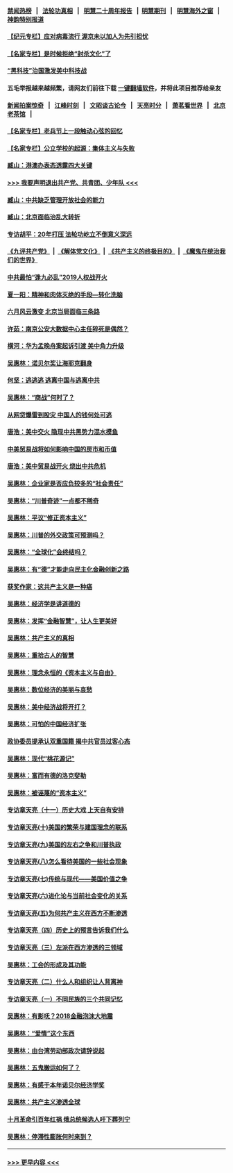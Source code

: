 #### [禁闻热榜](热点新闻.md?=0)  &nbsp;&nbsp;|&nbsp;&nbsp; [法轮功真相](https://github.com/gfw-breaker/truth/blob/master/README.md?=0) &nbsp;&nbsp;|&nbsp;&nbsp; [明慧二十周年报告](https://github.com/gfw-breaker/mh-reports/blob/master/README.md?=0) &nbsp;&nbsp;|&nbsp;&nbsp;[明慧期刊](https://github.com/gfw-breaker/mh-qikan) &nbsp;&nbsp;|&nbsp;&nbsp; [明慧海外之窗](https://github.com/gfw-breaker/mh-news/blob/master/README.md?=0) &nbsp;&nbsp;|&nbsp;&nbsp; [神韵特别报道](https://github.com/gfw-breaker/mh-news/blob/master/shenyun.md?=0)
#### [【纪元专栏】应对病毒流行 渥京未以加人为先引担忧](../pages/nsc423/n11875714.md?t=03132031) 
#### [【名家专栏】是时候拒绝“封杀文化”了](../pages/nsc423/n11814093.md?t=03132031) 
#### [“黑科技”治国激发美中科技战](../pages/nsc423/n11638056.md?t=03132031) 
#### 五毛举报越来越频繁，请网友们前往下载 [一键翻墙软件](https://github.com/gfw-breaker/ssr-accounts)，并将此项目推荐给亲友
#### [新闻拍案惊奇](https://github.com/gfw-breaker/banned-news/blob/master/pages/link4.md) &nbsp;&nbsp;|&nbsp;&nbsp; [江峰时刻](https://github.com/gfw-breaker/banned-news/blob/master/pages/link4.md) &nbsp;&nbsp;|&nbsp;&nbsp; [文昭谈古论今](https://github.com/gfw-breaker/banned-news/blob/master/pages/link4.md) &nbsp;&nbsp;|&nbsp;&nbsp; [天亮时分](https://github.com/gfw-breaker/banned-news/blob/master/pages/link4.md) &nbsp;&nbsp;|&nbsp;&nbsp; [萧茗看世界](https://github.com/gfw-breaker/banned-news/blob/master/pages/link4.md) &nbsp;&nbsp;|&nbsp;&nbsp; [北京老茶馆](https://github.com/gfw-breaker/banned-news/blob/master/pages/link4.md) &nbsp;&nbsp;|&nbsp;&nbsp; 
#### [【名家专栏】老兵节上一段触动心弦的回忆](../pages/nsc423/n11646016.md?t=03132031) 
#### [【名家专栏】公立学校的起源：集体主义与失败](../pages/nsc423/n11601833.md?t=03132031) 
#### [臧山：港澳办表态透露四大关键](../pages/nsc423/n11421628.md?t=03132031) 
#### [>>> 我要声明退出共产党、共青团、少年队 <<<](https://github.com/begood0513/goodnews/blob/master/quit/letter.md) 
#### [臧山：中共缺乏管理开放社会的能力](../pages/nsc423/n11407457.md?t=03132031) 
#### [臧山：北京面临治乱大转折](../pages/nsc423/n11406895.md?t=03132031) 
#### [专访胡平：20年打压 法轮功屹立不倒意义深远](../pages/nsc423/n11398800.md?t=03132031) 
#### [《九评共产党》](https://github.com/begood0513/9ping.md/blob/master/README.md) &nbsp;|&nbsp; [《解体党文化》](../../../../jtdwh.md/blob/master/README.md)  &nbsp;|&nbsp; [《共产主义的终极目的》](../../../../gczydzjmd.md/blob/master/README.md) &nbsp;|&nbsp; [《魔鬼在统治我们的世界》](../../../../mgztzwmdsj.md/blob/master/README.md) 
#### [中共最怕“逢九必乱”2019人权战开火](../pages/nsc423/n11385248.md?t=03132031) 
#### [夏一阳：精神和肉体灭绝的手段—转化洗脑](../pages/nsc423/n11368250.md?t=03132031) 
#### [六月风云激变 北京当局面临三条路](../pages/nsc423/n11313668.md?t=03132031) 
#### [许茹：南京公安大数据中心主任猝死是偶然？](../pages/nsc423/n11064744.md?t=03132031) 
#### [横河：华为孟晚舟案起诉引渡 美中角力升级](../pages/nsc423/n11027230.md?t=03132031) 
#### [吴惠林：诺贝尔奖让海耶克翻身](../pages/nsc423/n10890049.md?t=03132031) 
#### [何坚：逃逃逃 逃离中国与逃离中共](../pages/nsc423/n10592891.md?t=03132031) 
#### [吴惠林：“商战”何时了？](../pages/nsc423/n10573558.md?t=03132031) 
#### [从网贷爆雷到股灾 中国人的钱何处可逃](../pages/nsc423/n10572800.md?t=03132031) 
#### [唐浩：美中交火 隐现中共黑势力混水摸鱼](../pages/nsc423/n10544040.md?t=03132031) 
#### [中美贸易战将如何影响中国的房市和币值](../pages/nsc423/n10543697.md?t=03132031) 
#### [唐浩：美中贸易战开火 烧出中共危机](../pages/nsc423/n10540126.md?t=03132031) 
#### [吴惠林：企业家是否应负较多的“社会责任”](../pages/nsc423/n10535022.md?t=03132031) 
#### [吴惠林：“川普奇迹”一点都不稀奇](../pages/nsc423/n10512808.md?t=03132031) 
#### [吴惠林：平议“修正资本主义”](../pages/nsc423/n10495724.md?t=03132031) 
#### [吴惠林：川普的外交政策可预测吗？](../pages/nsc423/n10462387.md?t=03132031) 
#### [吴惠林：“全球化”会终结吗？](../pages/nsc423/n10452838.md?t=03132031) 
#### [吴惠林：有“德”才能走向民主化金融创新之路](../pages/nsc423/n10432292.md?t=03132031) 
#### [获奖作家：这共产主义是一种癌](../pages/nsc423/n10431541.md?t=03132031) 
#### [吴惠林：经济学是讲道德的](../pages/nsc423/n10398014.md?t=03132031) 
#### [吴惠林：发挥“金融智慧”，让人生更美好](../pages/nsc423/n10375019.md?t=03132031) 
#### [吴惠林：共产主义的真相](../pages/nsc423/n10351394.md?t=03132031) 
#### [吴惠林：重拾古人的智慧](../pages/nsc423/n10337691.md?t=03132031) 
#### [吴惠林：理念永恒的《资本主义与自由》](../pages/nsc423/n10316274.md?t=03132031) 
#### [吴惠林：数位经济的美丽与哀愁](../pages/nsc423/n10292946.md?t=03132031) 
#### [吴惠林：美中经济战将开打？](../pages/nsc423/n10258825.md?t=03132031) 
#### [吴惠林：可怕的中国经济扩张](../pages/nsc423/n10219147.md?t=03132031) 
#### [政协委员提承认双重国籍 揭中共官员过客心态](../pages/nsc423/n10208809.md?t=03132031) 
#### [吴惠林：现代“桃花源记”](../pages/nsc423/n10185234.md?t=03132031) 
#### [吴惠林：富而有德的洛克斐勒](../pages/nsc423/n10142264.md?t=03132031) 
#### [吴惠林：被诬蔑的“资本主义”](../pages/nsc423/n10124816.md?t=03132031) 
#### [专访章天亮（十一）历史大戏 上天自有安排](../pages/nsc423/n10094905.md?t=03132031) 
#### [专访章天亮(十)美国的繁荣与建国理念的联系](../pages/nsc423/n10094899.md?t=03132031) 
#### [专访章天亮(九)美国的左右之争和川普执政](../pages/nsc423/n10094889.md?t=03132031) 
#### [专访章天亮(八)怎么看待美国的一些社会现象](../pages/nsc423/n10094857.md?t=03132031) 
#### [专访章天亮(七)传统与现代——美国价值之争](../pages/nsc423/n10093140.md?t=03132031) 
#### [专访章天亮(六)进化论与当前社会变化的关系](../pages/nsc423/n10092036.md?t=03132031) 
#### [专访章天亮(五)为何共产主义在西方不断渗透](../pages/nsc423/n10083620.md?t=03132031) 
#### [专访章天亮（四）历史上的预言告诉我们什么](../pages/nsc423/n10083606.md?t=03132031) 
#### [专访章天亮（三）左派在西方渗透的三领域](../pages/nsc423/n10081115.md?t=03132031) 
#### [吴惠林：工会的形成及其功能](../pages/nsc423/n10080633.md?t=03132031) 
#### [专访章天亮（二）什么人和组织让人背离神](../pages/nsc423/n10076637.md?t=03132031) 
#### [专访章天亮（一）不同民族的三个共同记忆](../pages/nsc423/n10074188.md?t=03132031) 
#### [吴惠林：有影呒？2018金融泡沫大地震](../pages/nsc423/n10040534.md?t=03132031) 
#### [吴惠林：“爱情”这个东西](../pages/nsc423/n10019423.md?t=03132031) 
#### [吴惠林：由台湾劳动部政次请辞说起](../pages/nsc423/n9979679.md?t=03132031) 
#### [吴惠林：五鬼搬运如何了？](../pages/nsc423/n9925338.md?t=03132031) 
#### [吴惠林：有感于本年诺贝尔经济学奖](../pages/nsc423/n9871883.md?t=03132031) 
#### [吴惠林：共产主义渗透全球](../pages/nsc423/n9812748.md?t=03132031) 
#### [十月革命引百年红祸 俄总统候选人吁下葬列宁](../pages/nsc423/n9810182.md?t=03132031) 
#### [吴惠林：停滞性膨胀何时来到？](../pages/nsc423/n9764136.md?t=03132031) 

----
#### [ >>> 更早内容 <<< ](../indexes/nsc423-earlier.md)
